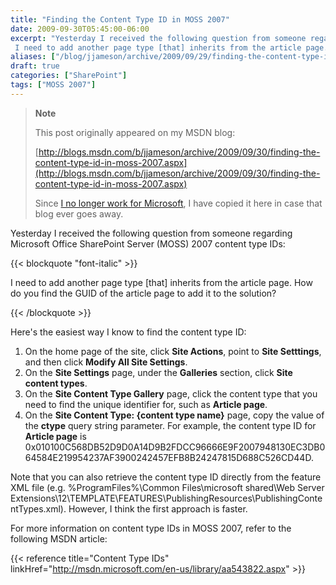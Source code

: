 ```yaml
---
title: "Finding the Content Type ID in MOSS 2007"
date: 2009-09-30T05:45:00-06:00
excerpt: "Yesterday I received the following question from someone regarding Microsoft Office SharePoint Server (MOSS) 2007 content type IDs: 
 I need to add another page type [that] inherits from the article page. How do you find the GUID of the article page..."
aliases: ["/blog/jjameson/archive/2009/09/29/finding-the-content-type-id-in-moss-2007.aspx", "/blog/jjameson/archive/2009/09/30/finding-the-content-type-id-in-moss-2007.aspx"]
draft: true
categories: ["SharePoint"]
tags: ["MOSS 2007"]
---
```


> **Note**
>
> This post originally appeared on my MSDN blog:
>
> [http://blogs.msdn.com/b/jjameson/archive/2009/09/30/finding-the-content-type-id-in-moss-2007.aspx](http://blogs.msdn.com/b/jjameson/archive/2009/09/30/finding-the-content-type-id-in-moss-2007.aspx)
>
> Since
> [I no longer work for Microsoft](/blog/jjameson/2011/09/02/last-day-with-microsoft),
> I have copied it here in case that blog ever goes away.

Yesterday I received the following question from someone regarding Microsoft
Office SharePoint Server (MOSS) 2007 content type IDs:

{{< blockquote "font-italic" >}}

I need to add another page type [that] inherits from the article page. How do
you find the GUID of the article page to add it to the solution?

{{< /blockquote >}}

Here's the easiest way I know to find the content type ID:

1. On the home page of the site, click **Site Actions**, point to **Site
   Setttings**, and then click **Modify All Site Settings**.
2. On the **Site Settings** page, under the **Galleries** section, click **Site
   content types**.
3. On the **Site Content Type Gallery** page, click the content type that you
   need to find the unique identifier for, such as **Article page**.
4. On the **Site Content Type: {content type name}** page, copy the value of the
   **ctype** query string parameter. For example, the content type ID for
   **Article page** is
   0x010100C568DB52D9D0A14D9B2FDCC96666E9F2007948130EC3DB064584E219954237AF3900242457EFB8B24247815D688C526CD44D.

Note that you can also retrieve the content type ID directly from the feature
XML file (e.g. %ProgramFiles%\Common Files\microsoft shared\Web Server
Extensions\12\TEMPLATE\FEATURES\PublishingResources\PublishingContentTypes.xml).
However, I think the first approach is faster.

For more information on content type IDs in MOSS 2007, refer to the following
MSDN article:

{{< reference title="Content Type IDs"
linkHref="http://msdn.microsoft.com/en-us/library/aa543822.aspx" >}}
